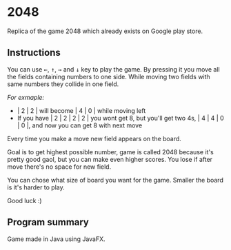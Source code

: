 # 2048
Replica of the game 2048 which already exists on Google play store.

## Instructions
You can use <kbd>&#8592;</kbd>, <kbd>&#8593;</kbd>, <kbd>&#8594;</kbd> and <kbd>&#8595;</kbd> key to play the game. By pressing it
 you move all the fields containing numbers to one side. While moving two fields with same numbers they collide in one field.
 
_For exmaple:_

 * | 2 | 2 | will become | 4 | 0 | while moving left 
 * If you have | 2 | 2 | 2 | 2 | you wont get 8, but you'll get two 4s, | 4 | 4 | 0 | 0 |, and now you can get 8 with next move

Every time you make a move new field appears on the board.

Goal is to get highest possible number, game is called 2048 because it's pretty good gaol, but you can make even higher scores.
You lose if after move there's no space for new field.

You can chose what size of board you want for the game. Smaller the board is it's harder to play.
 
Good luck :)

## Program summary
Game made in Java using JavaFX.
